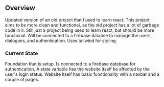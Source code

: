 ## Overview 
Updated version of an old project that I used to learn react. This project aims to be more clean and functional, as the old project has a lot of garbage code in it. Still just a project being used to learn react, but should be more functional. Will be connected to a firebase databse to manage the users, dialogues, and authentication. Uses tailwind for styling. 

### Current State
Foundation that is setup. Is connected to a firebase database for authentication. A state variable has the website itself be affected by the user's login status. Website itself has basic functionality with a navbar and a couple of pages. 